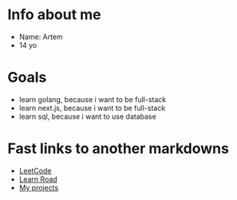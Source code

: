 # Info about me

* Name: Artem
* 14 yo

# Goals

* learn golang, because i want to be full-stack
* learn next.js, because i want to be full-stack
* learn sql, because i want to use database

# Fast links to another markdowns

 * [LeetCode](LeetCode/leetcode)
 * [Learn Road](learn-road/road.md)
 * [My projects](projects/projects.md)